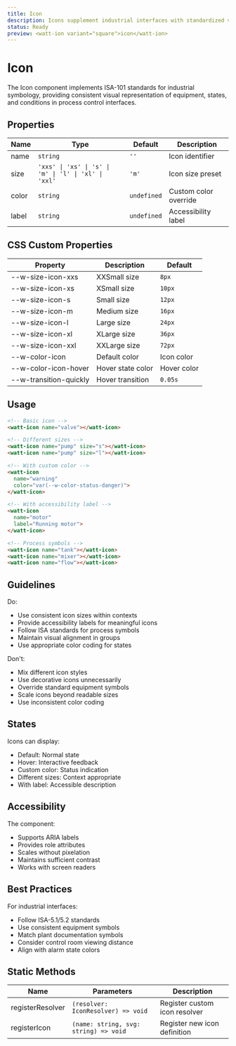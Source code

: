 ```yaml
---
title: Icon
description: Icons supplement industrial interfaces with standardized visual indicators following ISA-101 guidelines for equipment, alarms, and process states.
status: Ready
preview: <watt-ion variant="square">icon</watt-ion>
---
```


# Icon
The Icon component implements ISA-101 standards for industrial symbology, providing consistent visual representation of equipment, states, and conditions in process control interfaces.

## Properties
| Name | Type | Default | Description |
|------|------|---------|-------------|
| name | `string` | `''` | Icon identifier |
| size | `'xxs' \| 'xs' \| 's' \| 'm' \| 'l' \| 'xl' \| 'xxl'` | `'m'` | Icon size preset |
| color | `string` | `undefined` | Custom color override |
| label | `string` | `undefined` | Accessibility label |

## CSS Custom Properties
| Property | Description | Default |
|----------|-------------|---------|
| --w-size-icon-xxs | XXSmall size | `8px` |
| --w-size-icon-xs | XSmall size | `10px` |
| --w-size-icon-s | Small size | `12px` |
| --w-size-icon-m | Medium size | `16px` |
| --w-size-icon-l | Large size | `24px` |
| --w-size-icon-xl | XLarge size | `36px` |
| --w-size-icon-xxl | XXLarge size | `72px` |
| --w-color-icon | Default color | Icon color |
| --w-color-icon-hover | Hover state color | Hover color |
| --w-transition-quickly | Hover transition | `0.05s` |

## Usage
```html
<!-- Basic icon -->
<watt-icon name="valve"></watt-icon>

<!-- Different sizes -->
<watt-icon name="pump" size="s"></watt-icon>
<watt-icon name="pump" size="l"></watt-icon>

<!-- With custom color -->
<watt-icon 
  name="warning" 
  color="var(--w-color-status-danger)">
</watt-icon>

<!-- With accessibility label -->
<watt-icon 
  name="motor" 
  label="Running motor">
</watt-icon>

<!-- Process symbols -->
<watt-icon name="tank"></watt-icon>
<watt-icon name="mixer"></watt-icon>
<watt-icon name="flow"></watt-icon>
```

## Guidelines
Do:
- Use consistent icon sizes within contexts
- Provide accessibility labels for meaningful icons
- Follow ISA standards for process symbols
- Maintain visual alignment in groups
- Use appropriate color coding for states

Don't:
- Mix different icon styles
- Use decorative icons unnecessarily 
- Override standard equipment symbols
- Scale icons beyond readable sizes
- Use inconsistent color coding

## States
Icons can display:
- Default: Normal state
- Hover: Interactive feedback
- Custom color: Status indication
- Different sizes: Context appropriate
- With label: Accessible description

## Accessibility
The component:
- Supports ARIA labels
- Provides role attributes
- Scales without pixelation
- Maintains sufficient contrast
- Works with screen readers

## Best Practices
For industrial interfaces:
- Follow ISA-5.1/5.2 standards
- Use consistent equipment symbols
- Match plant documentation symbols
- Consider control room viewing distance
- Align with alarm state colors

## Static Methods
| Name | Parameters | Description |
|------|------------|-------------|
| registerResolver | `(resolver: IconResolver) => void` | Register custom icon resolver |
| registerIcon | `(name: string, svg: string) => void` | Register new icon definition |
